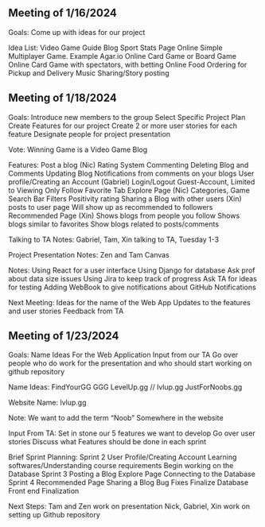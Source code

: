## Meeting of 1/16/2024

Goals:
Come up with ideas for our project

Idea List:
Video Game Guide Blog
Sport Stats Page
Online Simple Multiplayer Game. Example Agar.io
Online Card Game or Board Game
Online Card Game with spectators, with betting
Online Food Ordering for Pickup and Delivery
Music Sharing/Story posting


## Meeting of 1/18/2024

Goals:
Introduce new members to the group
Select Specific Project Plan
Create Features for our project
Create 2 or more user stories for each feature
Designate people for project presentation

Vote:
Winning Game is a Video Game Blog

Features:
Post a blog (Nic)
Rating System
Commenting
Deleting Blog and Comments
Updating Blog
Notifications from comments on your blogs
User profile/Creating an Account (Gabriel)
Login/Logout
Guest-Account, Limited to Viewing Only
Follow
Favorite Tab
Explore Page (Nic)
Categories, Game
Search Bar
Filters
Positivity rating
Sharing a Blog with other users (Xin)
posts to user page
Will show up as recommended to followers
Recommended Page (Xin)
Shows blogs from people you follow
Shows blogs similar to favorites
Show blogs related to posts/comments



Talking to TA Notes:
Gabriel, Tam, Xin talking to TA, Tuesday 1-3

Project Presentation Notes:
Zen and Tam
Canvas 

Notes:
Using React for a user interface
Using Django for database
Ask prof about data size issues
Using Jira to keep track of progress
Ask TA for ideas for testing
Adding WebBook to give notifications about GitHub Notifications

Next Meeting:
Ideas for the name of the Web App
Updates to the features and user stories
Feedback from TA

## Meeting of 1/23/2024

Goals:
Name Ideas For the Web Application
Input from our TA
Go over people who do work for the presentation and who should start working on github repository

Name Ideas:
FindYourGG
GGG
LevelUp.gg // lvlup.gg 
JustForNoobs.gg 

Website Name: lvlup.gg

Note: We want to add the term “Noob” Somewhere in the website

Input From TA:
Set in stone our 5 features we want to develop
Go over user stories
Discuss what Features should be done in each sprint

Brief Sprint Planning:
Sprint 2
User Profile/Creating Account
Learning softwares/Understanding course requirements
Begin working on the Database
Sprint 3
Posting a Blog
Explore Page
Connecting to the Database
Sprint 4
Recommended Page
Sharing a Blog
Bug Fixes
Finalize Database
Front end Finalization

Next Steps:
Tam and Zen work on presentation
Nick, Gabriel, Xin work on setting up Github repository


